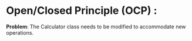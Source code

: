 # Open/Closed Principle (OCP) :

**Problem**: The Calculator class needs to be modified to accommodate new operations.